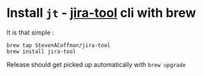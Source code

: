 # Install `jt` - [jira-tool](http://github.com/StevenACoffman/jira-tool) cli with brew

It is that simple :

```shell
brew tap StevenACoffman/jira-tool
brew install jira-tool

```

Release should get picked up automatically with `brew upgrade`
